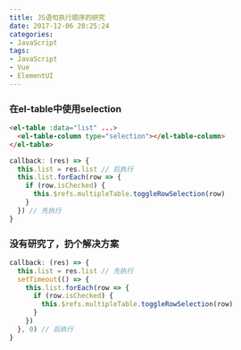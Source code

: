 ```yaml
---
title: JS语句执行顺序的研究
date: 2017-12-06 20:25:24
categories:
- JavaScript
tags:
- JavaScript
- Vue
- ElementUI
---
```


### 在el-table中使用selection

``` HTML
<el-table :data="list" ...>
  <el-table-column type="selection"></el-table-column>
</el-table>
```

``` JavaScript
callback: (res) => {
  this.list = res.list // 后执行
  this.list.forEach(row => {
    if (row.isChecked) {
      this.$refs.multipleTable.toggleRowSelection(row)
    }
  }) // 先执行
}
```

<!-- more -->

### 没有研究了，扔个解决方案

``` JavaScript
callback: (res) => {
  this.list = res.list // 先执行
  setTimeout(() => {
    this.list.forEach(row => {
      if (row.isChecked) {
        this.$refs.multipleTable.toggleRowSelection(row)
      }
    })
  }, 0) // 后执行
}
```
